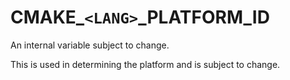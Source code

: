   

# CMAKE_```<LANG>```_PLATFORM_ID  
An internal variable subject to change.  

This is used in determining the platform and is subject to change.  

